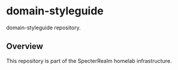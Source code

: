 # domain-styleguide

domain-styleguide repository.

## Overview

This repository is part of the SpecterRealm homelab infrastructure.

